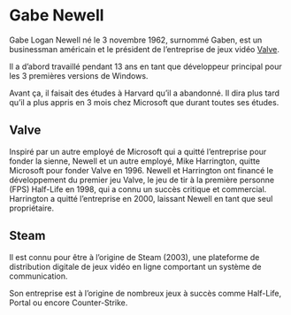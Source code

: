 Gabe Newell 
===========

Gabe Logan Newell né le 3 novembre 1962, surnommé Gaben, est un businessman américain et le président de l’entreprise de jeux vidéo [Valve](https://en.wikipedia.org/wiki/Valve_Corporation).  

Il a d’abord travaillé pendant 13 ans en tant que développeur principal pour les 3 premières versions de Windows. 

Avant ça, il faisait des études à Harvard qu’il a abandonné. Il dira plus tard qu’il a plus appris en 3 mois chez Microsoft que durant toutes ses études. 

Valve
-----
Inspiré par un autre employé de Microsoft qui a quitté l’entreprise pour fonder la sienne, Newell et un autre employé, Mike Harrington, quitte Microsoft pour fonder Valve en 1996. Newell et Harrington ont financé le développement du premier jeu Valve, le jeu de tir à la première personne (FPS) Half-Life en 1998, qui a connu un succès critique et commercial. Harrington a quitté l’entreprise en 2000, laissant Newell en tant que seul propriétaire. 

Steam
-----
Il est connu pour être à l’origine de Steam (2003), une plateforme de distribution digitale de jeux vidéo en ligne comportant un système de communication. 

Son entreprise est à l’origine de nombreux jeux à succès comme Half-Life, Portal ou encore Counter-Strike. 
